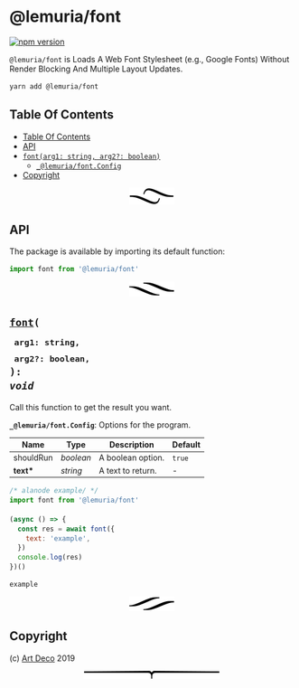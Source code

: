 # @lemuria/font

[![npm version](https://badge.fury.io/js/@lemuria/font.svg)](https://npmjs.org/package/@lemuria/font)

`@lemuria/font` is Loads A Web Font Stylesheet (e.g., Google Fonts) Without Render Blocking And Multiple Layout Updates.

```sh
yarn add @lemuria/font
```

## Table Of Contents

- [Table Of Contents](#table-of-contents)
- [API](#api)
- [`font(arg1: string, arg2?: boolean)`](#mynewpackagearg1-stringarg2-boolean-void)
  * [`_@lemuria/font.Config`](#type-_@lemuria/fontconfig)
- [Copyright](#copyright)

<p align="center"><a href="#table-of-contents">
  <img src="/.documentary/section-breaks/0.svg?sanitize=true">
</a></p>

## API

The package is available by importing its default function:

```js
import font from '@lemuria/font'
```

<p align="center"><a href="#table-of-contents">
  <img src="/.documentary/section-breaks/1.svg?sanitize=true">
</a></p>

## <code><ins>font</ins>(</code><sub><br/>&nbsp;&nbsp;`arg1: string,`<br/>&nbsp;&nbsp;`arg2?: boolean,`<br/></sub><code>): <i>void</i></code>

Call this function to get the result you want.

<strong><a name="type-_@lemuria/fontconfig">`_@lemuria/font.Config`</a></strong>: Options for the program.

|   Name    |       Type       |    Description    | Default |
| --------- | ---------------- | ----------------- | ------- |
| shouldRun | <em>boolean</em> | A boolean option. | `true`  |
| __text*__ | <em>string</em>  | A text to return. | -       |

```js
/* alanode example/ */
import font from '@lemuria/font'

(async () => {
  const res = await font({
    text: 'example',
  })
  console.log(res)
})()
```
```
example
```

<p align="center"><a href="#table-of-contents">
  <img src="/.documentary/section-breaks/2.svg?sanitize=true">
</a></p>

## Copyright

(c) [Art Deco][1] 2019

[1]: https://artd.eco

<p align="center"><a href="#table-of-contents">
  <img src="/.documentary/section-breaks/-1.svg?sanitize=true">
</a></p>